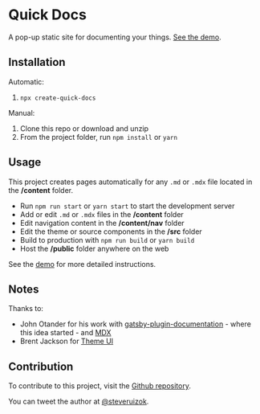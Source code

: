 # Quick Docs

A pop-up static site for documenting your things.
[See the demo](https://quick-docs.netlify.com/).

## Installation

Automatic:

1. `npx create-quick-docs`

Manual:

1. Clone this repo or download and unzip
2. From the project folder, run `npm install` or `yarn`

## Usage

This project creates pages automatically for any `.md` or `.mdx` file located in
the **/content** folder.

- Run `npm run start` or `yarn start` to start the development server
- Add or edit `.md` or `.mdx` files in the **/content** folder
- Edit navigation content in the **/content/nav** folder
- Edit the theme or source components in the **/src** folder
- Build to production with `npm run build` or `yarn build`
- Host the **/public** folder anywhere on the web

See the [demo](https://quick-docs.netlify.com/) for more detailed instructions.

## Notes

Thanks to:

- John Otander for his work with
  [gatsby-plugin-documentation](https://github.com/johno/gatsby-theme-documentation) -
  where this idea started - and [MDX](https://github.com/mdx-js/mdx)
- Brent Jackson for [Theme UI](https://github.com/system-ui/theme-ui)

## Contribution

To contribute to this project, visit the
[Github repository](https://github.com/steveruizok/quick-docs).

You can tweet the author at [@steveruizok](http://twitter.com/steveruizok).
